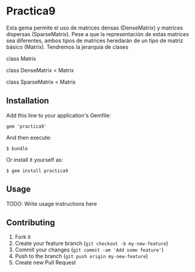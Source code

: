# Practica9

  Esta gema permite el uso de matrices densas (DenseMatrix) y matrices dispersas (SparseMatrix).
  Pese a que la representación de estas matrices sea diferentes, ambos tipos de matrices heredarán
  de un tipo de matriz básico (Matrix).
  Tendremos la jerarquía de clases
  
  class Matrix
  
  class DenseMatrix < Matrix
  
  class SparseMatrix < Matrix
  

## Installation

Add this line to your application's Gemfile:

    gem 'practica9'

And then execute:

    $ bundle

Or install it yourself as:

    $ gem install practica9

## Usage

TODO: Write usage instructions here

## Contributing

1. Fork it
2. Create your feature branch (`git checkout -b my-new-feature`)
3. Commit your changes (`git commit -am 'Add some feature'`)
4. Push to the branch (`git push origin my-new-feature`)
5. Create new Pull Request
